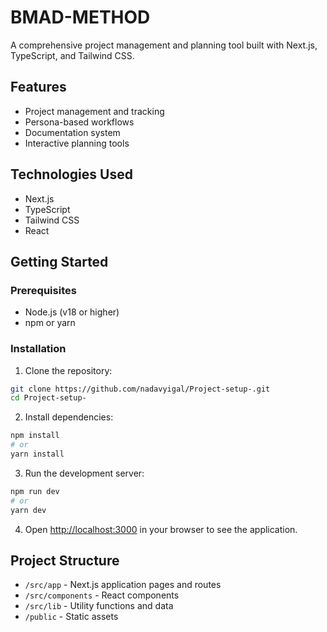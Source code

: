 # BMAD-METHOD

A comprehensive project management and planning tool built with Next.js, TypeScript, and Tailwind CSS.

## Features

- Project management and tracking
- Persona-based workflows
- Documentation system
- Interactive planning tools

## Technologies Used

- Next.js
- TypeScript
- Tailwind CSS
- React

## Getting Started

### Prerequisites

- Node.js (v18 or higher)
- npm or yarn

### Installation

1. Clone the repository:
```bash
git clone https://github.com/nadavyigal/Project-setup-.git
cd Project-setup-
```

2. Install dependencies:
```bash
npm install
# or
yarn install
```

3. Run the development server:
```bash
npm run dev
# or
yarn dev
```

4. Open [http://localhost:3000](http://localhost:3000) in your browser to see the application.

## Project Structure

- `/src/app` - Next.js application pages and routes
- `/src/components` - React components
- `/src/lib` - Utility functions and data
- `/public` - Static assets 
